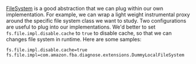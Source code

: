 [FileSystem](https://github.com/apache/hadoop/blob/trunk/hadoop-common-project/hadoop-common/src/main/java/org/apache/hadoop/fs/FileSystem.java) is a good abstraction that we can plug within our own implementation. For example, we can wrap a light weight instrumental proxy around the specific file system class we want to study. Two configurations are useful to plug into our implementations. We'd better to set `fs.file.impl.disable.cache` to `true` to disable cache, so that we can changes file system in runtime. Here are some samples:
```
fs.file.impl.disable.cache=true
fs.file.impl=com.amazon.fba.diagnose.extensions.DummyLocalFileSystem
```
